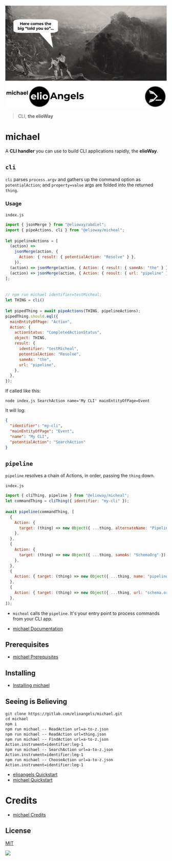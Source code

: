 ![](./postcard.jpg)

> CLI, **the elioWay**

# michael

A **CLI handler** you can use to build CLI applications rapidly, the **elioWay**.

## `cli`

`cli` parses `process.argv` and gathers up the command option as `potentialAction`; and `property=value` args are folded into the returned `thing`.

### Usage

`index.js`

```javascript
import { jsonMerge } from "@elioway/abdiel";
import { pipeActions, cli } from "@elioway/micheal";

let pipelineActions = [
  (action) =>
    jsonMerge(action, {
      Action: { result: { potentialAction: "Resolve" } },
    }),
  (action) => jsonMerge(action, { Action: { result: { sameAs: "the" } } }),
  (action) => jsonMerge(action, { Action: { result: { url: "pipeline" } } }),
];


// npm run michael identifier=testMicheal;
let THING = cli()

let pipedThing = await pipeActions(THING, pipelineActions);
pipedThing.should.eql({
  mainEntityOfPage: "Action",
  Action: {
    actionStatus: "CompletedActionStatus",
    object: THING,
    result: {
      identifier: "testMicheal",
      potentialAction: "Resolve",
      sameAs: "the",
      url: "pipeline",
    },
  },
});
```

If called like this:

```shell
node index.js SearchAction name='My CLI' mainEntityOfPage=Event
```

It will log:

```json
{
  "identifier": "my-cli",
  "mainEntityOfPage": "Event",
  "name": "My CLI",
  "potentialAction": "SearchAction"
}
```

## `pipeline`

`pipeline` resolves a chain of Actions, in order, passing the `thing` down.

`index.js`

```javascript
import { cliThing, pipeline } from "@elioway/micheal";
let commandThing = cliThing({ identifier: "my-cli" });

await pipeline(commandThing, [
  {
    Action: {
      target: (thing) => new Object({ ...thing, alternateName: "Pipelined" }),
    },
  },
  {
    Action: {
      target: (thing) => new Object({ ...thing, sameAs: "SchemaOrg" }),
    },
  },
  {
    Action: { target: (thing) => new Object({ ...thing, name: "pipelined" }) },
  },
  {
    Action: { target: (thing) => new Object({ ...thing, url: "schema.org" }) },
  },
]);
```

- `micheal` calls the `pipeline`. It's your entry point to process commands from your CLI app.

- [michael Documentation](https://elioway.gitlab.io/elioangels/michael/)

## Prerequisites

- [michael Prerequisites](https://elioway.gitlab.io/elioangels/michael/installing.html)

## Installing

- [Installing michael](https://elioway.gitlab.io/elioangels/michael/installing.html)

## Seeing is Believing

```
git clone https://gitlab.com/elioangels/michael.git
cd michael
npm i
npm run michael -- ReadAction url=a-to-z.json
npm run michael -- ReadAction url=thing.json
npm run michael -- FindAction url=a-to-z.json Action.instrument=identifier:leg-1
npm run michael -- SearchAction url=a-to-z.json Action.instrument=identifier:leg-1
npm run michael -- ChooseAction url=a-to-z.json Action.instrument=identifier:leg-1
```

- [elioangels Quickstart](https://elioway.gitlab.io/elioangels/quickstart.html)
- [michael Quickstart](https://elioway.gitlab.io/elioangels/michael/quickstart.html)

# Credits

- [michael Credits](https://elioway.gitlab.io/elioangels/michael/credits.html)

## License

[MIT](license)

![](https://elioway.gitlab.io/elioangels/michael/apple-touch-icon.png)
